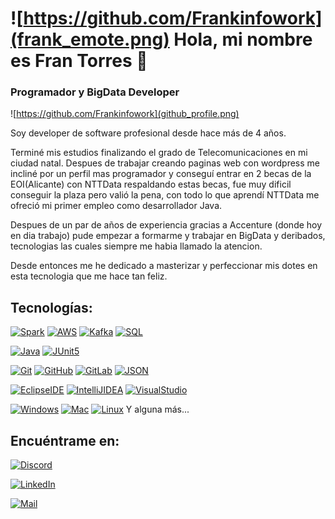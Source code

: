 # ![https://github.com/Frankinfowork](frank_emote.png) Hola, mi nombre es Fran Torres 👋
### Programador y BigData Developer
![https://github.com/Frankinfowork](github_profile.png)

Soy developer de software profesional desde hace más de 4 años.

Terminé mis estudios finalizando el grado de Telecomunicaciones en mi ciudad natal. Despues de trabajar creando paginas web con wordpress me incliné por un perfil mas programador y conseguí entrar en 2 becas de la EOI(Alicante) con NTTData respaldando estas becas, fue muy dificil conseguir la plaza pero valió la pena, con todo lo que aprendí NTTData me ofreció mi primer empleo como desarrollador Java.

Despues de un par de años de experiencia gracias a Accenture (donde hoy en dia trabajo) pude empezar a formarme y trabajar en BigData y deribados, tecnologias las cuales siempre me habia llamado la atencion.

Desde entonces me he dedicado a masterizar y perfeccionar mis dotes en esta tecnologia que me hace tan feliz.

## Tecnologías:
[![Spark](https://img.shields.io/badge/Spark-BigData-26689A?style=for-the-badge&logo=SparkAR)]()
[![AWS](https://img.shields.io/badge/AmazonAWS-BigData-26689A?style=for-the-badge&logo=AmazonAWS)]()
[![Kafka](https://img.shields.io/badge/Kafka-BigData-26689A?style=for-the-badge&logo=ApacheKafka)]()
[![SQL](https://img.shields.io/badge/SQL-BigData-26689A?style=for-the-badge&logo=MySQL)]()

[![Java](https://img.shields.io/badge/Java-Dev-071D49?style=for-the-badge&logo=JavaScript)]()
[![JUnit5](https://img.shields.io/badge/JUnit5-Dev-071D49?style=for-the-badge&logo=JUnit5)]()

[![Git](https://img.shields.io/badge/Git-Tools-FF0000?style=for-the-badge&logo=Git)]()
[![GitHub](https://img.shields.io/badge/GitHub-Tools-FF0000?style=for-the-badge&logo=GitHub)]()
[![GitLab](https://img.shields.io/badge/GitLab-Tools-FF0000?style=for-the-badge&logo=GitLab)]()
[![JSON](https://img.shields.io/badge/JSON-Tools-FF0000?style=for-the-badge&logo=JSON)]()


[![EclipseIDE](https://img.shields.io/badge/EclipseIDE-Tools-FF9A00?style=for-the-badge&logo=EclipseIDE)]()
[![IntelliJIDEA](https://img.shields.io/badge/IntelliJIDEA-Tools-FF9A00?style=for-the-badge&logo=IntelliJIDEA)]()
[![VisualStudio](https://img.shields.io/badge/VisualStudio-Tools-FF9A00?style=for-the-badge&logo=VisualStudio)]()

[![Windows](https://img.shields.io/badge/Windows-SO-4B275F?style=for-the-badge&logo=Windows)]()
[![Mac](https://img.shields.io/badge/Mac-SO-4B275F?style=for-the-badge&logo=macOS)]()
[![Linux](https://img.shields.io/badge/Linux-SO-4B275F?style=for-the-badge&logo=Linux)]()
Y alguna más...

## Encuéntrame en:
[![Discord](https://img.shields.io/badge/Discord-FranK0475-5865F2?style=for-the-badge&logo=discord&logoColor=white&labelColor=101010)](FranK#0475)

[![LinkedIn](https://img.shields.io/badge/LinkedIn-Fran_Torres-0077B5?style=for-the-badge&logo=linkedin&logoColor=white&labelColor=101010)](https://www.linkedin.com/in/francisco-josé-torres-cantó-383007190/)

[![Mail](https://img.shields.io/badge/Gmail-frank.infowork-0077B5?style=for-the-badge&logo=Gmail&logoColor=white&labelColor=101010)](frank.infowork@gmail.com)
